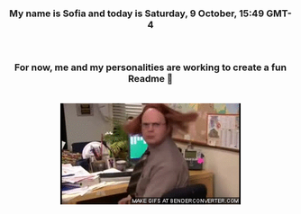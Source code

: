 


<div align="center">
<h3 >My name is Sofia and today is Saturday, 9 October, 15:49 GMT-4</h3><br>
<h3 >For now, me and my personalities are working to create a fun Readme 👋
</h3><br>
<img src='img/dwight.gif' alt='working...'/>
</div>
